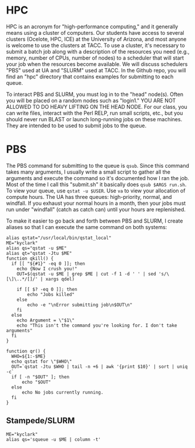 # HPC

HPC is an acronym for "high-performance computing," and it generally means using a cluster of computers.  Our students have access to several clusters (Ocelote, HPC, ICE) at the University of Arizona, and most anyone is welcome to use the clusters at TACC.  To use a cluster, it's necessary to submit a batch job along with a description of the resources you need (e.g., memory, number of CPUs, number of nodes) to a scheduler that will start your job when the resources become available.  We will discuss schedulers "PBS" used at UA and "SLURM" used at TACC.  In the Github repo, you will find an "hpc" directory that contains examples for submitting to each queue.

To interact PBS and SLURM, you must log in to the "head" node(s).  Often you will be placed on a random nodes such as "login1."  YOU ARE NOT ALLOWED TO DO HEAVY LIFTING ON THE HEAD NODE.  For our class, you can write files, interact with the Perl RELP, run small scripts, etc., but you should never run BLAST or launch long-running jobs on these machines.  They are intended to be used to submit jobs to the queue.

# PBS

The PBS command for submitting to the queue is ```qsub```.  Since this command takes many arguments, I usually write a small script to gather all the arguments and execute the command so it's documented how I ran the job.  Most of the time I call this "submit.sh" it basically does ```qsub $ARGS run.sh```.  To view your queue, use ```qstat -u $USER```.  Use ```va``` to view your allocation of compute hours.  The UA has three queues: high-priority, normal, and windfall.  If you exhaust your normal hours in a month, then your jobs must run under "windfall" (catch as catch can) until your hours are replenished.



To make it easier to go back and forth between PBS and SLURM, I create aliases so that I can execute the same command on both systems:


```
alias qstat="/usr/local/bin/qstat_local"
ME="kyclark"
alias qs="qstat -u $ME"
alias qt="qstat -Jtu $ME"
function qkill() {
  if [[ "${#1}" -eq 0 ]]; then
    echo {Now I crush you!"
    OUT=$(qstat -u $ME | grep $ME | cut -f 1 -d ' ' | sed 's/\[\]\..*/[]/' | xargs qdel)

    if [[ $? -eq 0 ]]; then
        echo "Jobs killed"
    else
        echo -e "\nError submitting job\n$OUT\n"
    fi
  else
    echo Argument = \"$1\"
    echo "This isn't the command you're looking for. I don't take arguments"
  fi
}

function qr() {
  WHO=${1:-$ME}
  echo qstat for \"$WHO\"
  OUT=`qstat -Jtu $WHO | tail -n +6 | awk '{print $10}' | sort | uniq -c`
  if [ -n "$OUT" ]; then
      echo "$OUT"
  else
      echo No jobs currently running.
  fi
}
```

## Stampede/SLURM

```
ME="kyclark"
alias qs='squeue -u $ME | column -t'
```
